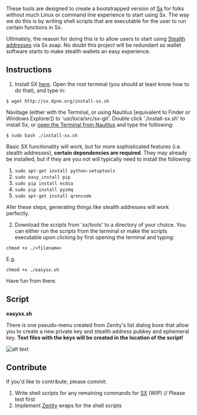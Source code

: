 These tools are designed to create a bootstrapped version of [Sx](https://sx.dyne.org/) for folks without much Linux or command line experience to start using Sx. The way we do this is by writing shell scripts that are executable for the user to run certain functions in Sx. 

Ultimately, the reason for doing this is to allow users to start using [Stealth addresses](https://wiki.unsystem.net/index.php/DarkWallet/Stealth) via Sx asap. No doubt this project will be redundant as wallet software starts to make stealth wallets an easy experience.

## Instructions

1) Install SX [here](https://github.com/spesmilo/sx). Open the root terminal (you should at least know how to do that), and type in:

```$ wget http://sx.dyne.org/install-sx.sh```

Navitage (either with the Terminal, or using Nautilus [equivalent to Finder or Windows Explorer]) to 'usr/loca/src/sx-git'. Double click './install-sx.sh' to install Sx, or [open the Terminal from Nautilus](http://askubuntu.com/questions/207442/how-to-add-open-terminal-here-to-nautilus-context-menu) and type the folllowing:

```$ sudo bash ./install-sx.sh```

Basic SX functionality will work, but for more sophisticated features (i.e. stealth addresses), **certain dependencies are required**. They may already be installed, but if they are you not will typically need to install the following:

1. ```sudo apt-get install python-setuptools```  
2. ```sudo easy_install pip```  
3. ```sudo pip install ecdsa```  
4. ```sudo pip install pyzmq```
5. ```sudo apt-get install qrencode```

Afer these steps, generating things like stealth addresses will work perfectly.

2) Download the scripts from 'sx/tools' to a directory of your choice. You can either run the scripts from the terminal or make the scripts executable upon clicking by first opening the terminal and typing:

```chmod +x ./<filename>```

E.g.

```chmod +x ./easysx.sh```

Have fun from there.

## Script

**easysx.sh**

There is one pseudo-menu created from Zenity's list dialog boxe that allow you to create a new private key and stealth address pubkey and ephemeral key. **Text files with the keys will be created in the location of the script!**

![alt text](http://s28.postimg.org/4pk74rfdp/GUI_3.png "Pseudo-Menu")

## Contribute

If you'd like to contribute, please commit: 

1. Write shell scripts for any remaining commands for [SX](https://sx.dyne.org/) (WIP) // Please test first
2. Implement [Zenity](http://www.howtogeek.com/107537/how-to-make-simple-graphical-shell-scripts-with-zenity-on-linux/) wraps for the shell scripts
